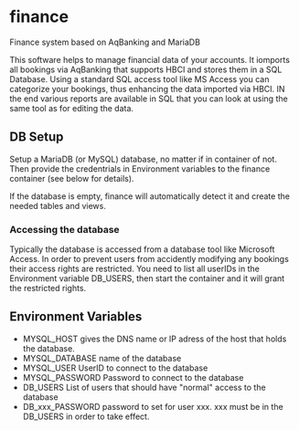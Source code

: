 # finance
Finance system based on AqBanking and MariaDB

This software helps to manage financial data of your accounts. It iomports all bookings via AqBanking 
that supports HBCI and stores them in a SQL Database. Using a standard SQL access tool like MS Access
you can categorize your bookings, thus enhancing the data imported via HBCI.
IN the end various reports are available in SQL that you can look at using the same tool as for editing
the data. 

## DB Setup
Setup a MariaDB (or MySQL) database, no matter if in container of not. 
Then provide the credentrials in Environment variables to the finance container (see below for details).

If the database is empty, finance will automatically detect it and create the needed tables and views.

### Accessing the database
Typically the database is accessed from a database tool like Microsoft Access. In order to prevent users
from accidently modifying any bookings their access rights are restricted. You need to list all userIDs in 
the Environment variable DB_USERS, then start the container and it will grant the restricted rights.

## Environment Variables
* MYSQL_HOST gives the DNS name or IP adress of the host that holds the database.
* MYSQL_DATABASE name of the database
* MYSQL_USER UserID to connect to the database
* MYSQL_PASSWORD Password to connect to the database
* DB_USERS List of users that should have "normal" access to the database
* DB_xxx_PASSWORD password to set for user xxx. xxx must be in the DB_USERS
  in order to take effect.